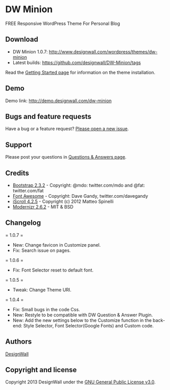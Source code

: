 # DW Minion
FREE Responsive WordPress Theme For Personal Blog

## Download
* DW Minion 1.0.7: http://www.designwall.com/wordpress/themes/dw-minion
* Latest builds: https://github.com/designwall/DW-Minion/tags

Read the [Getting Started page](http://www.designwall.com/guide/install-theme-manually/) for information on the theme installation.

## Demo
Demo link: http://demo.designwall.com/dw-minion

## Bugs and feature requests
Have a bug or a feature request? [Please open a new issue](https://github.com/designwall/DW-Minion/issues).

## Support
Please post your questions in [Questions & Answers page](http://www.designwall.com/question/).

## Credits

* [Bootstrap 2.3.2](http://getbootstrap.com/2.3.2/) - Copyright: @mdo: twitter.com/mdo and @fat: twitter.com/fat
* [Font Awesome](http://fortawesome.github.io/Font-Awesome/) - Copyright: Dave Gandy, twitter.com/davegandy
* [iScroll 4.2.5](http://cubiq.org) - Copyright (c) 2012 Matteo Spinelli
* [Modernizr 2.6.2](http://modernizr.com/) - MIT & BSD

## Changelog
= 1.0.7 =
* New: Change favicon in Customize panel.
* Fix: Search issue on pages.

= 1.0.6 =
* Fix: Font Selector reset to default font.

= 1.0.5 =
* Tweak: Change Theme URI.

= 1.0.4 =
* Fix: Small bugs in the code Css.
* New: Restyle to be compatible with DW Question & Answer Plugin.
* New: Add the new settings below to the Customize function in the back-end: Style Selector, Font Selector(Google Fonts) and Custom code.

## Authors
[DesignWall](http://www.designwall.com)

## Copyright and license
Copyright 2013 DesignWall under the [GNU General Public License v3.0](http://www.gnu.org/licenses/gpl-3.0.html).
